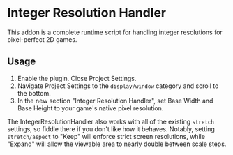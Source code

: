 # Integer Resolution Handler

This addon is a complete runtime script for handling integer resolutions for pixel-perfect 2D games.

## Usage

1. Enable the plugin. Close Project Settings.
2. Navigate Project Settings to the `display/window` category and scroll to the bottom.
3. In the new section "Integer Resolution Handler", set Base Width and Base Height to your game's native pixel resolution.

The IntegerResolutionHandler also works with all of the existing `stretch` settings, so fiddle there if you don't like how it behaves. Notably, setting `stretch/aspect` to "Keep" will enforce strict screen resolutions, while "Expand" will allow the viewable area to nearly double between scale steps.

